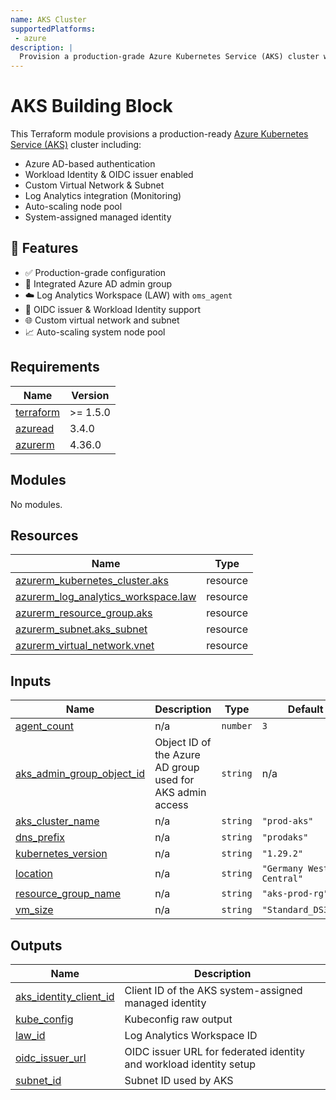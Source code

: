 ```yaml
---
name: AKS Cluster
supportedPlatforms:
 - azure
description: |
  Provision a production-grade Azure Kubernetes Service (AKS) cluster with Azure AD, OIDC, Workload Identity, Log Analytics and custom VNet using Terraform.
---
```


# AKS Building Block

This Terraform module provisions a production-ready [Azure Kubernetes Service (AKS)](https://learn.microsoft.com/en-us/azure/aks/) cluster including:

- Azure AD-based authentication
- Workload Identity & OIDC issuer enabled
- Custom Virtual Network & Subnet
- Log Analytics integration (Monitoring)
- Auto-scaling node pool
- System-assigned managed identity

## 🚀 Features

- ✅ Production-grade configuration
- 🔐 Integrated Azure AD admin group
- ☁️ Log Analytics Workspace (LAW) with `oms_agent`
- 🧠 OIDC issuer & Workload Identity support
- 🌐 Custom virtual network and subnet
- 📈 Auto-scaling system node pool

<!-- BEGIN_TF_DOCS -->
## Requirements

| Name | Version |
|------|---------|
| <a name="requirement_terraform"></a> [terraform](#requirement\_terraform) | >= 1.5.0 |
| <a name="requirement_azuread"></a> [azuread](#requirement\_azuread) | 3.4.0 |
| <a name="requirement_azurerm"></a> [azurerm](#requirement\_azurerm) | 4.36.0 |

## Modules

No modules.

## Resources

| Name | Type |
|------|------|
| [azurerm_kubernetes_cluster.aks](https://registry.terraform.io/providers/hashicorp/azurerm/4.36.0/docs/resources/kubernetes_cluster) | resource |
| [azurerm_log_analytics_workspace.law](https://registry.terraform.io/providers/hashicorp/azurerm/4.36.0/docs/resources/log_analytics_workspace) | resource |
| [azurerm_resource_group.aks](https://registry.terraform.io/providers/hashicorp/azurerm/4.36.0/docs/resources/resource_group) | resource |
| [azurerm_subnet.aks_subnet](https://registry.terraform.io/providers/hashicorp/azurerm/4.36.0/docs/resources/subnet) | resource |
| [azurerm_virtual_network.vnet](https://registry.terraform.io/providers/hashicorp/azurerm/4.36.0/docs/resources/virtual_network) | resource |

## Inputs

| Name | Description | Type | Default | Required |
|------|-------------|------|---------|:--------:|
| <a name="input_agent_count"></a> [agent\_count](#input\_agent\_count) | n/a | `number` | `3` | no |
| <a name="input_aks_admin_group_object_id"></a> [aks\_admin\_group\_object\_id](#input\_aks\_admin\_group\_object\_id) | Object ID of the Azure AD group used for AKS admin access | `string` | n/a | yes |
| <a name="input_aks_cluster_name"></a> [aks\_cluster\_name](#input\_aks\_cluster\_name) | n/a | `string` | `"prod-aks"` | no |
| <a name="input_dns_prefix"></a> [dns\_prefix](#input\_dns\_prefix) | n/a | `string` | `"prodaks"` | no |
| <a name="input_kubernetes_version"></a> [kubernetes\_version](#input\_kubernetes\_version) | n/a | `string` | `"1.29.2"` | no |
| <a name="input_location"></a> [location](#input\_location) | n/a | `string` | `"Germany West Central"` | no |
| <a name="input_resource_group_name"></a> [resource\_group\_name](#input\_resource\_group\_name) | n/a | `string` | `"aks-prod-rg"` | no |
| <a name="input_vm_size"></a> [vm\_size](#input\_vm\_size) | n/a | `string` | `"Standard_DS3_v2"` | no |

## Outputs

| Name | Description |
|------|-------------|
| <a name="output_aks_identity_client_id"></a> [aks\_identity\_client\_id](#output\_aks\_identity\_client\_id) | Client ID of the AKS system-assigned managed identity |
| <a name="output_kube_config"></a> [kube\_config](#output\_kube\_config) | Kubeconfig raw output |
| <a name="output_law_id"></a> [law\_id](#output\_law\_id) | Log Analytics Workspace ID |
| <a name="output_oidc_issuer_url"></a> [oidc\_issuer\_url](#output\_oidc\_issuer\_url) | OIDC issuer URL for federated identity and workload identity setup |
| <a name="output_subnet_id"></a> [subnet\_id](#output\_subnet\_id) | Subnet ID used by AKS |
<!-- END_TF_DOCS -->
